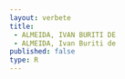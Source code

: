 ```yaml
---
layout: verbete
title:
 - ALMEIDA, IVAN BURITI DE
 - ALMEIDA, Ivan Buriti de
published: false
type: R
---
```


